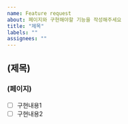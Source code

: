 ```yaml
---
name: Feature request
about: 페이지와 구현해야할 기능을 작성해주세요
title: "제목"
labels: ""
assignees: ""
---
```


## (제목)

### (페이지)

-   [ ] 구현내용1
-   [ ] 구현내용2
